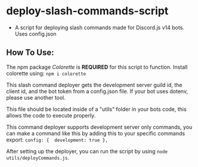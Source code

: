 # deploy-slash-commands-script
- A script for deploying slash commands made for Discord.js v14 bots. Uses config.json

## How To Use:
The npm package *Colorette* is **REQUIRED** for this script to function.
Install colorette using: `npm i colorette`

This slash command deployer gets the development server guild id, the client id, and the bot token from a config.json file. If your bot uses dotenv, please use another tool.

This file should be located inside of a "utils" folder in your bots code, this allows the code to execute properly.

This command deployer supports development server only commands, you can make a command like this by adding this to your specific commands export:
`config: { 
development: true
},`

After setting up the deployer, you can run the script by using `node utils/deployCommands.js`.
